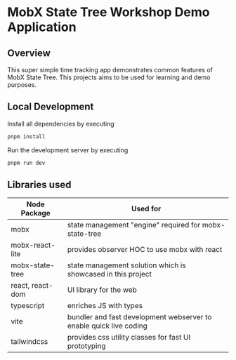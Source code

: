 # MobX State Tree Workshop Demo Application

## Overview

This super simple time tracking app demonstrates common features of MobX State Tree.
This projects aims to be used for learning and demo purposes.

## Local Development 

Install all dependencies by executing

```sh
pnpm install
```

Run the development server by executing

```sh
pnpm run dev
```

## Libraries used

| Node Package     | Used for                                                           |
|------------------|--------------------------------------------------------------------|
| mobx             | state management "engine" required for mobx-state-tree             |
| mobx-react-lite  | provides observer HOC to use mobx with react                       |
| mobx-state-tree  | state management solution which is showcased in this project       |
| react, react-dom | UI library for the web                                             |
| typescript       | enriches JS with types                                             |
| vite             | bundler and fast development webserver to enable quick live coding |
| tailwindcss      | provides css utility classes for fast UI prototyping               |
